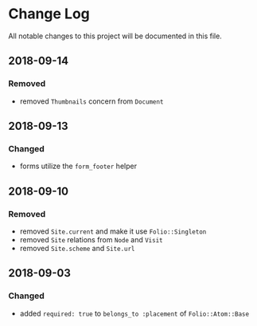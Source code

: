 # Change Log
All notable changes to this project will be documented in this file.

## 2018-09-14
### Removed
- removed `Thumbnails` concern from `Document`

## 2018-09-13
### Changed
- forms utilize the `form_footer` helper

## 2018-09-10
### Removed
- removed `Site.current` and make it use `Folio::Singleton`
- removed `Site` relations from `Node` and `Visit`
- removed `Site.scheme` and `Site.url`

## 2018-09-03
### Changed
- added `required: true` to `belongs_to :placement` of `Folio::Atom::Base` 
